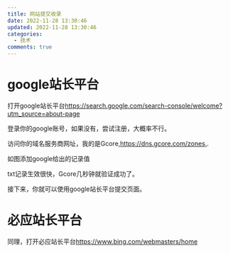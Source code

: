 ```yaml
---
title: 网站提交收录
date: 2022-11-28 13:30:46
updated: 2022-11-28 13:30:46
categories:
  - 技术
comments: true
---
```

# g﻿oogle站长平台

打开﻿google站长平台<https://search.google.com/search-console/welcome?utm_source=about-page>

登录﻿你的google账号，如果没有，尝试注册，大概率不行。

访问﻿你的域名服务商网址，我的是Gcore,https://dns.gcore.com/zones,﻿.

如图﻿添加google给出的记录值

t﻿xt记录生效很快，Gcore几秒钟就验证成功了。

接下来﻿，你就可以使用google站长平台提交页面。

# 必应﻿站长平台





同理，﻿打开必应站长平台<https://www.bing.com/webmasters/home>